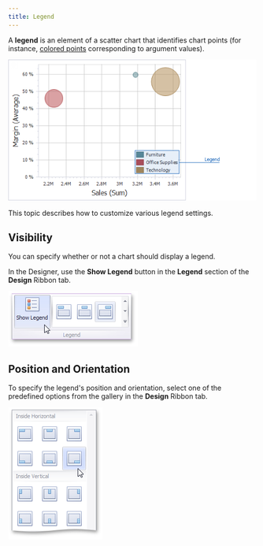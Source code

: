 ```yaml
---
title: Legend
---
```

A **legend** is an element of a scatter chart that identifies chart points (for instance, [colored points](../../../../../dashboard-for-desktop/articles/dashboard-designer/appearance-customization/coloring/coloring-concepts.md) corresponding to argument values).

![ScatterChart_Legend](../../../../images/Img120201.png)

This topic describes how to customize various legend settings.

## Visibility
You can specify whether or not a chart should display a legend.

In the Designer, use the **Show Legend** button in the **Legend** section of the **Design** Ribbon tab.

![Charts_Legend_ShowLegendButton](../../../../images/Img18776.png)

## Position and Orientation
To specify the legend's position and orientation, select one of the predefined options from the gallery in the **Design** Ribbon tab.

![Charts_Legend_PositionAndOrientationGallery](../../../../images/Img19468.png)